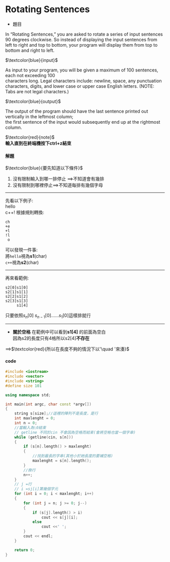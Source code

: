 # Rotating Sentences

* 題目

In “Rotating Sentences,” you are asked to rotate a series of input sentences 90 degrees clockwise. So
instead of displaying the input sentences from left to right and top to bottom, your program will display
them from top to bottom and right to left.

$`\textcolor{blue}{input}`$

As input to your program, you will be given a maximum of 100 sentences, each not exceeding 100   
characters long. Legal characters include: newline, space, any punctuation characters, digits, and lower
case or upper case English letters. (NOTE: Tabs are not legal characters.)  

$`\textcolor{blue}{output}`$  

The output of the program should have the last sentence printed out vertically in the leftmost column;  
the first sentence of the input would subsequently end up at the rightmost column.

$`\textcolor{red}{note}`$  
**輸入直到在終端機按下ctrl+z結束**  

#### 解題
$`\textcolor{blue}{要先知道以下條件}`$  

1. 沒有限制輸入到哪一排停止 ==>不知道會有幾排
2. 沒有限制到哪裡停止==>不知道每排有幾個字母

***
先看以下例子:  
hello  
c++!
根據規則轉換:
```
ch
+e
+l
!l
 o
```
可以發現一件事:  
將`hello`視為**s1**(char)  
`c++`視為**s2**(char)  

***
再來看範例:  
```
s2[0]s1[0]
s2[1]s1[1]
s2[2]s1[2]
s2[3]s1[3]
     s1[4]
```
只要依照$`s_n`$[0] $` s_{n-1}`$[0]......$`s_1`$[0]這樣排就行

***
* **關於空格**
在範例中可以看到**s1[4]** 的前面為空白  
因為s2的長度只有4格所以s2[4]**不存在**  


==>$`\textcolor{red}{所以在長度不夠的情況下以'\quad '來湊}`$
#### code 
```cpp
#include <iostream>
#include <vector>
#include <string>
#define size 101

using namespace std;

int main(int argc, char const *argv[])
{
    string s[size];//這裡的陣列不是長度，是行
    int maxlenght = 0;
    int n = 0;
    //當輸入為\0結束
    // getline 不同於cin 不會因為空格而結束(會將空格也當一個字串)
    while (getline(cin, s[n]))
    {
        if (s[n].length() > maxlenght)
        {
            //找到最長的字串(其他小於她長度的要補空格)
            maxlenght = s[n].length();
        }
        //換行
        n++;
    }
    // j =行
    // i =sj[i]第幾個字元
    for (int i = 0; i < maxlenght; i++)
    {
        for (int j = n; j >= 0; j--)
        {
            if (s[j].length() > i)
                cout << s[j][i];
            else
                cout <<' ';
        }
        cout << endl;
    }

    return 0;
}
```
